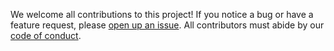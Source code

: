 We welcome all contributions to this project! If you notice a bug or have a feature request, please [open up an issue](https://github.com/UBC-MDS/DSCI532-Group16/issues). All contributors must abide by our [code of conduct](https://github.com/UBC-MDS/DSCI532-Group16/blob/main/CODE_OF_CONDUCT.md).